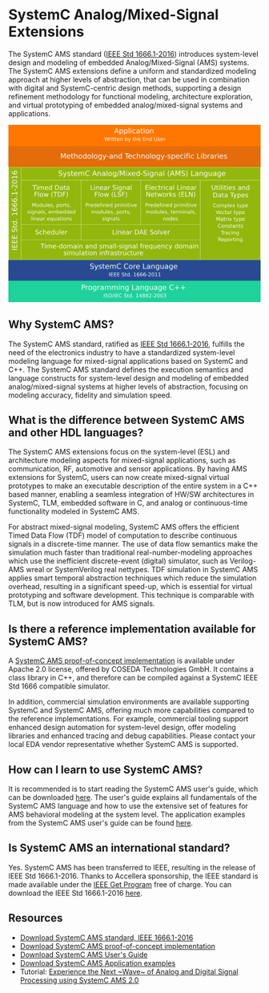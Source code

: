 # SystemC Analog/Mixed-Signal Extensions

The SystemC AMS standard ([IEEE Std 1666.1-2016][1]) introduces system-level design and modeling of embedded Analog/Mixed-Signal (AMS) systems. The SystemC AMS extensions define a uniform and standardized modeling approach at higher levels of abstraction, that can be used in combination with digital and SystemC-centric design methods, supporting a design refinement methodology for functional modeling, architecture exploration, and virtual prototyping of embedded analog/mixed-signal systems and applications.

![image](/images/systemc-ams-architecture.svg)

## Why SystemC AMS?

The SystemC AMS standard, ratified as [IEEE Std 1666.1-2016][1], fulfills the need of the electronics industry to have a standardized system-level modeling language for mixed-signal applications based on SystemC and C++. The SystemC AMS standard defines the execution semantics and language constructs for system-level design and modeling of embedded analog/mixed-signal systems at higher levels of abstraction, focusing on modeling accuracy, fidelity and simulation speed.

## What is the difference between SystemC AMS and other HDL languages?

The SystemC AMS extensions focus on the system-level (ESL) and architecture modeling aspects for mixed-signal  applications, such as communication, RF, automotive and sensor applications. By having AMS extensions for SystemC, users can now create mixed-signal virtual prototypes to make an executable description of the entire system in a C++ based manner, enabling a seamless integration of HW/SW architectures in SystemC, TLM, embedded software in C, and analog or continuous-time functionality modeled in SystemC AMS.

For abstract mixed-signal modeling, SystemC AMS offers the efficient Timed Data Flow (TDF) model of computation to describe continuous signals in a discrete-time manner. The use of data flow semantics make the simulation much faster than traditional real-number-modeling approaches which use the inefficient discrete-event (digital) simulator, such as Verilog-AMS wreal or SystemVerilog real nettypes. TDF simulation in SystemC AMS applies smart temporal abstraction techniques which reduce the simulation overhead, resulting in a significant speed-up, which is essential for virtual prototyping and software development. This technique is comparable with TLM, but is now introduced for AMS signals.

## Is there a reference implementation available for SystemC AMS?

A [SystemC AMS proof-of-concept implementation][3] is available under Apache 2.0 license, offered by COSEDA Technologies GmbH. It contains a class library in C++, and therefore can be compiled against a SystemC IEEE Std 1666 compatible simulator. 

In addition, commercial simulation environments are available supporting SystemC and SystemC AMS, offering much more capabilities compared to the reference implementations. For example, commercial tooling support enhanced design automation for system-level design, offer modeling libraries and enhanced tracing and debug capabilities. Please contact your local EDA vendor representative whether SystemC AMS is supported.

## How can I learn to use SystemC AMS?

It is recommended is to start reading the SystemC AMS user's guide, which can be downloaded [here][4]. The user's guide explains all fundamentals of the SystemC AMS language and how to use the extensive set of features for AMS behavioral modeling at the system level. The application examples from the SystemC AMS user's guide can be found [here][5].

## Is SystemC AMS an international standard?

Yes. SystemC AMS has been transferred to IEEE, resulting in the release of IEEE Std 1666.1-2016. Thanks to Accellera sponsorship, the IEEE standard is made available under the [IEEE Get Program][2] free of charge. You can download the IEEE Std 1666.1-2016 [here][1].

## Resources

 * [Download SystemC AMS standard, IEEE 1666.1-2016][1]
 * [Download SystemC AMS proof-of-concept implementation][3]
 * [Download SystemC AMS User's Guide ][4]
 * [Download SystemC AMS Application examples][5]
 * Tutorial: [Experience the Next ~Wave~ of Analog and Digital Signal Processing using SystemC AMS 2.0][6]

[1]: https://standards.ieee.org/standard/1666_1-2016.html
[2]: https://ieeexplore.ieee.org/browse/standards/get-program/page
[3]: https://www.coseda-tech.com/systemc-ams-proof-of-concept
[4]: https://www.accellera.org/images/downloads/standards/systemc/Accellera_SystemC_AMS_Users_Guide_January_2020.pdf
[5]: https://www.accellera.org/images/downloads/standards/systemc/application_examples.zip
[6]: https://www.accellera.org/resources/videos/systemc-ams-tutorial-2014
